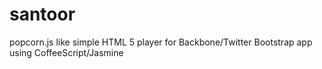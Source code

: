 santoor
=======

popcorn.js like simple HTML 5 player for Backbone/Twitter Bootstrap app using CoffeeScript/Jasmine